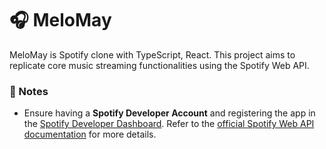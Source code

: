 <!-- MeloMay -->

# 🎧 MeloMay

MeloMay is Spotify clone with TypeScript, React.
This project aims to replicate core music streaming functionalities using the Spotify Web API.

### 📌 Notes

- Ensure having a **Spotify Developer Account** and registering the app in the [Spotify Developer Dashboard](https://developer.spotify.com/dashboard/). Refer to the [official Spotify Web API documentation](https://developer.spotify.com/documentation/web-api/) for more details.
